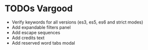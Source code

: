 # TODOs Vargood

- Verify keywords for all versions (es3, es5, es6 and strict modes)
- Add expandable filters panel
- Add escape sequences
- Add credits text
- Add reserved word tabs modal